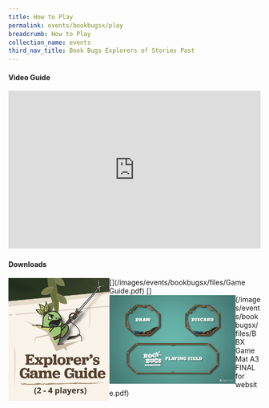 ```yaml
---
title: How to Play
permalink: events/bookbugsx/play
breadcrumb: How to Play
collection_name: events
third_nav_title: Book Bugs Explorers of Stories Past
---
```


#### Video Guide
<iframe width="100%" height="315" src="https://www.youtube.com/embed/6NQcHxQ8MfA" frameborder="0" allow="accelerometer; autoplay; clipboard-write; encrypted-media; gyroscope; picture-in-picture" allowfullscreen></iframe>

#### Downloads
[<img src="/images/events/bookbugsx/Game Guide thumbnail.png" alt="Game Guide Download Link" style="width: 40%;" align="left" >](/images/events/bookbugsx/files/Game Guide.pdf)
[<img src="/images/events/bookbugsx/Game Mat thumbnail.png" alt="Game Mat Download Link" style="width: 50%" align="left">](/images/events/bookbugsx/files/BBX Game Mat A3 FINAL for website.pdf)

